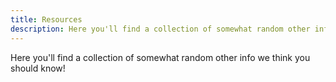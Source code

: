 ```yaml
---
title: Resources
description: Here you'll find a collection of somewhat random other info we think you should know!
---
```


Here you'll find a collection of somewhat random other info we think you should know!